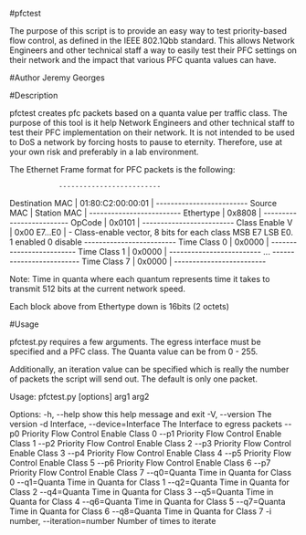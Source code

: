 #pfctest


The purpose of this script is to provide an easy way to test priority-based flow control, as defined in the IEEE 802.1Qbb standard.
This allows Network Engineers and other technical staff a way to easily test their PFC settings on their network and the impact
that various PFC quanta values can have.  


#Author
Jeremy Georges 

#Description

pfctest creates pfc packets based on a quanta value per traffic class.
The purpose of this tool is it help Network Engineers and other technical staff to test their PFC implementation on their
network. It is not intended to be used to DoS a network by forcing hosts to pause to eternity. Therefore, use
at your own risk and preferably in a lab environment.


The Ethernet Frame format for PFC packets is the following:

                -------------------------
Destination MAC |   01:80:C2:00:00:01   |
                -------------------------
Source MAC      |      Station MAC      |
                -------------------------
Ethertype       |         0x8808        |
                -------------------------
OpCode          |         0x0101        |
                -------------------------
Class Enable V  | 0x00 E7...E0          |   - Class-enable vector, 8 bits for each class MSB E7 LSB E0. 1 enabled 0 disable
                -------------------------
Time Class 0    |       0x0000          |
                -------------------------
Time Class 1    |       0x0000          |
                -------------------------
...
                -------------------------
Time Class 7    |       0x0000          |
                -------------------------


Note: Time in quanta where each quantum represents time it takes to transmit 512 bits at the current network speed.

Each block above from Ethertype down is 16bits (2 octets)


#Usage

pfctest.py requires a few arguments. The egress interface must be specified and a PFC class. The Quanta value can be 
from 0 - 255.

Additionally, an iteration value can be specified which is really the number of packets the script will send out. The default 
is only one packet.


Usage: pfctest.py [options] arg1 arg2

Options:
  -h, --help            show this help message and exit
  -V, --version         The version
  -d Interface, --device=Interface
                        The Interface to egress packets
  --p0                  Priority Flow Control Enable Class 0
  --p1                  Priority Flow Control Enable Class 1
  --p2                  Priority Flow Control Enable Class 2
  --p3                  Priority Flow Control Enable Class 3
  --p4                  Priority Flow Control Enable Class 4
  --p5                  Priority Flow Control Enable Class 5
  --p6                  Priority Flow Control Enable Class 6
  --p7                  Priority Flow Control Enable Class 7
  --q0=Quanta           Time in Quanta for Class 0
  --q1=Quanta           Time in Quanta for Class 1
  --q2=Quanta           Time in Quanta for Class 2
  --q4=Quanta           Time in Quanta for Class 3
  --q5=Quanta           Time in Quanta for Class 4
  --q6=Quanta           Time in Quanta for Class 5
  --q7=Quanta           Time in Quanta for Class 6
  --q8=Quanta           Time in Quanta for Class 7
  -i number, --iteration=number
                        Number of times to iterate




